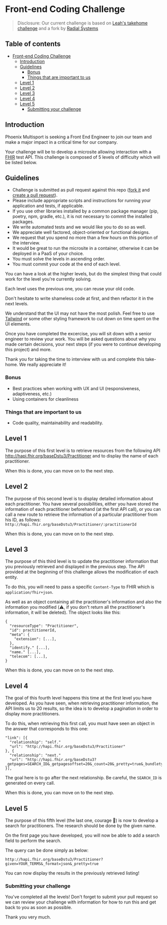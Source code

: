 # Front-end Coding Challenge

> Disclosure: Our current challenge is based on [Leah's takehome challenge](https://github.com/wellium/coding-challenge-frontend) and a fork by [Radial Systems](https://github.com/radaisystems/front-end_takehome)

## Table of contents
- [Front-end Coding Challenge](#front-end-coding-challenge)
  * [Introduction](#introduction)
  * [Guidelines](#guidelines)
    + [Bonus](#bonus)
    + [Things that are important to us](#things-that-are-important-to-us)
  * [Level 1](#level-1)
  * [Level 2](#level-2)
  * [Level 3](#level-3)
  * [Level 4](#level-4)
  * [Level 5](#level-5)
    + [Submitting your challenge](#submitting-your-challenge)

## Introduction
Phoenix Multisport is seeking a Front End Engineer to join our team and make a major impact in a critical time for our company.

Your challenge will be to develop a microsite allowing interaction with a [FHIR](https://fr.wikipedia.org/wiki/Fast_Healthcare_Interoperability_Resources) test API.
This challenge is composed of 5 levels of difficulty which will be listed below.

## Guidelines

- Challenge is submitted as pull request against this repo ([fork it](https://help.github.com/en/github/getting-started-with-github/fork-a-repo) and [create a pull request](https://help.github.com/en/github/collaborating-with-issues-and-pull-requests/creating-a-pull-request-from-a-fork)).
- Please include appropriate scripts and instructions for running your application and tests, if applicable.
- If you use other libraries installed by a common package manager (pip, poetry, npm, gradle, etc.), it is not necessary to commit the installed packages.
- We write automated tests and we would like you to do so as well.
- We appreciate well factored, object-oriented or functional designs.
- We request that you spend no more than a few hours on this portion of the interview.
- It would be great to run the microsite in a container, otherwise it can be deployed in a PaaS of your choice.
- You must solve the levels in ascending order.
- You must commit your code at the end of each level.

You can have a look at the higher levels, but do the simplest thing that could work for the level you're currently solving.

Each level uses the previous one, you can reuse your old code.

Don't hesitate to write shameless code at first, and then refactor it in the next levels.

We understand that the UI may not have the most polish. Feel free to use [Tailwind](https://tailwindcss.com/) or some other styling framework to cut down on time spent on the UI elements.

Once you have completed the excercise, you will sit down with a senior engineer to review your work. You will be asked questions about why you made certain decisions, your next steps (if you were to continue developing this project) and more.

Thank you for taking the time to interview with us and complete this take-home. We really appreciate it!

### Bonus

- Best practices when working with UX and UI (responsiveness, adaptiveness, etc.)
- Using containers for cleanliness

### Things that are important to us

- Code quality, maintainability and readability.

## Level 1

The purpose of this first level is to retrieve resources from the following API http://hapi.fhir.org/baseDstu3/Practitioner and to display the name of each practitioner.

When this is done, you can move on to the next step.

## Level 2

The purpose of this second level is to display detailed information about each practitioner. You have several possibilities, either you have stored the information of each practitioner beforehand (at the first API call), or you can call a new route to retrieve the information of a particular practitioner from his ID, as follows: `http://hapi.fhir.org/baseDstu3/Practitioner/:practitionerId`

When this is done, you can move on to the next step.

## Level 3

The purpose of this third level is to update the practitioner information that you previously retrieved and displayed in the previous step. The API provided at the beginning of this challenge allows the modification of each entity.

To do this, you will need to pass a specific `Content-Type` to FHIR which is `application/fhir+json`.

As well as an object containing all the practitioner's information and also the information you modified (⚠️, if you don't return all the practitioner's information, it will be deleted).
The object looks like this:

```
{
  "resourceType": "Practitioner",
  "id": practitionerId,
  "meta": {
    "extension": [...],
  },
  "identify." [...],
  "name." [...],
  "telecom": [...],
}
```

When this is done, you can move on to the next step.

## Level 4

The goal of this fourth level happens this time at the first level you have developed. As you have seen, when retrieving practitioner information, the API limits us to 20 results, so the idea is to develop a pagination in order to display more practitioners.

To do this, when retrieving this first call, you must have seen an object in the answer that corresponds to this one:

```
"link": [{
  "relationship": "self."
  "url": "http://hapi.fhir.org/baseDstu3/Practitioner"
}, {
  "relationship": "next."
  "url": "http://hapi.fhir.org/baseDstu3?_getpages=SEARCH_ID&_getpagesoffset=20&_count=20&_pretty=true&_bundletype=searchset"
}],
```

The goal here is to go after the next relationship.
Be careful, the `SEARCH_ID` is generated on every call.

When this is done, you can move on to the next step.

## Level 5

The purpose of this fifth level (the last one, courage 👊) is now to develop a search for practitioners. The research should be done by the given name.

On the first page you have developed, you will now be able to add a search field to perform the search.

The query can be done simply as below:

```
http://hapi.fhir.org/baseDstu3/Practitioner?given=YOUR_TERMS&_format=json&_pretty=true
```

You can now display the results in the previously retrieved listing!

### Submitting your challenge

You've completed all the levels! Don't forget to submit your pull request so we can review your challenge with information for how to run this and get back to you as soon as possible.

Thank you very much.
